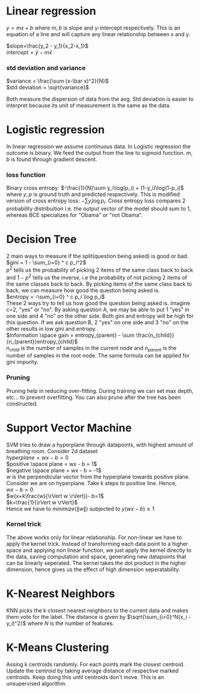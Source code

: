 # Linear regression
$y = mx + b$ where $m, b$ is slope and y-intercept respectively. This is an equation of a line and will capture any linear relationship between x and y.

$slope=\frac{y_2 - y_1}{x_2-x_1}$<br>
$intercept=\bar y - m\bar x$

### std deviation and variance
$variance = \frac{\sum (x-\bar x)^2}{N}$<br>
$std deviation = \sqrt{variance}$

Both measure the dispersion of data from the avg. Std deviation is easier to interpret because its unit of measurement is the same as the data.

# Logistic regression
In linear regression we assume continuous data. In Logistic regression the outcome is binary. We feed the output from the line to sigmoid function. $m,b$ is found through gradient descent.

### loss function
Binary cross entropy: $-\frac{1}{N}\sum y_i\log(p_i) + (1-y_i)\log(1-p_i)$<br>
where $y,p$ is ground truth and predicted respectively. This is modified version of cross entropy loss: $-\sum y_i \log p_i$. Cross entropy loss compares 2 probability distribuition i.e. the output vector of the model should sum to 1, whereas BCE specializes for "Obama" or "not Obama".

# Decision Tree
2 main ways to measure if the split(question being asked) is good or bad.<br>
$gini = 1 - \sum_{i=0} ^ c p_i^2$<br>
$p^2$ tells us the probability of picking 2 items of the same class back to back and $1-p^2$ tells us the inverse, i.e the probability of not picking 2 items of the same classes back to back. By picking items of the same class back to back, we can measure how good the question being asked is.<br>
$entropy = -\sum_{i=0} ^ c p_i \log p_i$<br>
These 2 ways try to tell us how good the question being asked is. Imagine c=2, "yes" or "no". By asking question A, we may be able to put 1 "yes" in one side and 4 "no" on the other side. Both gini and entropy will be high for this question. If we ask question B, 2 "yes" on one side and 3 "no" on the other results in low gini and entropy.<br>
$Information \space gain = entropy_{parent} - \sum \frac{n_{child}}{n_{parent}}entropy_{child}$<br>
$n_{child}$ is the number of samples in the current node and $n_{parent}$ is the number of samples in the root node. The same formula can be applied for gini impurity.

### Pruning
Pruning help in reducing over-fitting. During training we can set max depth, etc... to prevent overfitting. You can also prune after the tree has been constructed.

# Support Vector Machine
SVM tries to draw a hyperplane through datapoints, with highest amount of breathing room.
Consider 2d dataset<br>
$hyperplane= wx -b =0$<br>
$positive \space plane = wx - b = 1$<br>
$negative \space plane = wx - b = -1$<br>
$w$ is the perpendicular vector from the hyperplane towards positive plane.
Consider we are on hyperplane. Take k steps to positive line. Hence, <br>
$wx - b=0$<br>
$w(x+k\frac{w}{\rVert w \rVert})- b=1$<br>
$k=\frac{1}{\rVert w \rVert}$<br>
Hence we have to $minimize(\rVert w \rVert)$ subjected to $y(wx-b) \geq 1$
### Kernel trick
The above works only for linear relationship. For non-linear we have to apply the kernel trick.
Instead of transforming each data point to a higher space and applying non linear function, we just apply the kernel directly to the data, saving computation and space, generating new datapoints that can be linearly seperated.
The kernel takes the dot product in the higher dimension, hence gives us the effect of high dimension seperatability.

# K-Nearest Neighbors
KNN picks the k closest nearest neighbors to the current data and makes them vote for the label. The distance is given by $\sqrt{\sum_{i=0}^N(x_i - y_i)^2}$ where $N$ is the number of features.

# K-Means Clustering
Assing k centroids randomly. For each points mark the closest centroid. Update the centroid by taking average distance of respective marked centroids. Keep doing this until centroids don't move. This is an unsupervised algorithm.